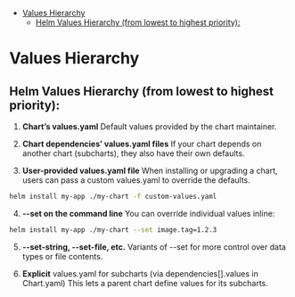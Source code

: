 - [Values Hierarchy](#values-hierarchy)
  - [Helm Values Hierarchy (from lowest to highest priority):](#helm-values-hierarchy-from-lowest-to-highest-priority)

# Values Hierarchy  

## Helm Values Hierarchy (from lowest to highest priority):
1. **Chart’s values.yaml**
Default values provided by the chart maintainer.

2. **Chart dependencies’ values.yaml files**
If your chart depends on another chart (subcharts), they also have their own defaults.

3. **User-provided values.yaml file**
When installing or upgrading a chart, users can pass a custom values.yaml to override the defaults.

```bash
helm install my-app ./my-chart -f custom-values.yaml
```
4. **--set on the command line**
You can override individual values inline:

```bash
helm install my-app ./my-chart --set image.tag=1.2.3
```
5. **--set-string, --set-file, etc.**
Variants of --set for more control over data types or file contents.

6. **Explicit** values.yaml for subcharts (via dependencies[].values in Chart.yaml)
This lets a parent chart define values for its subcharts.